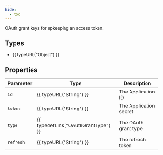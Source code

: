 ```yaml
---
hide:
  - toc
---
```


OAuth grant keys for upkeeping an access token.

## Types

- {{ typeURL("Object") }}

## Properties

| Parameter | Type                                | Description                         |
|-----------|-------------------------------------|-------------------------------------|
| `id`      | {{ typeURL("String") }}             | The Application ID                  |
| `token`   | {{ typeURL("String") }}             | The Application secret              |
| `type`    | {{ typedefLink("OAuthGrantType") }} | The OAuth grant type                |
| `refresh` | {{ typeURL("String") }}             | The refresh token                   |